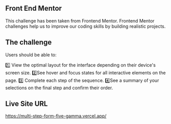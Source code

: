 
## Front End Mentor
This challenge has been taken from Frontend Mentor. Frontend Mentor challenges help us to improve our coding skills by building realistic projects.

## The challenge

Users should be able to:

1️⃣ View the optimal layout for the interface depending on their device's screen size.
2️⃣See hover and focus states for all interactive elements on the page.
3️⃣ Complete each step of the sequence.
4️⃣See a summary of your selections on the final step and confirm their order.

## Live Site URL
https://multi-step-form-five-gamma.vercel.app/
